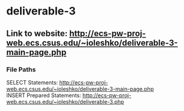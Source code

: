 # deliverable-3

## Link to website:  http://ecs-pw-proj-web.ecs.csus.edu/~ioleshko/deliverable-3-main-page.php

### File Paths
SELECT Statements:  http://ecs-pw-proj-web.ecs.csus.edu/~ioleshko/deliverable-3-main-page.php
<br>
INSERT Prepared Statements:  http://ecs-pw-proj-web.ecs.csus.edu/~ioleshko/deliverable-3.php
